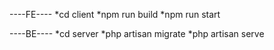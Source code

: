 ----FE----
*cd client
*npm run build
*npm run start

----BE----
*cd server
*php artisan migrate
*php artisan serve
